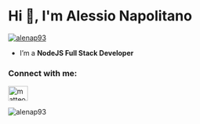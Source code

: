 <h1>Hi 👋, I'm Alessio Napolitano</h1>

<p align="left"> <a href="https://github.com/ryo-ma/github-profile-trophy"><img src="https://github-profile-trophy.vercel.app/?username=alenap93" alt="alenap93" /></a> </p>

- I’m a **NodeJS Full Stack Developer**

<h3 align="left">Connect with me:</h3>
<p align="left">
<a href="https://linkedin.com/in/alessionapolitano" target="blank"><img align="center" src="https://raw.githubusercontent.com/rahuldkjain/github-profile-readme-generator/master/src/images/icons/Social/linked-in-alt.svg" alt="matteo-pellegrini-5601b4216" height="30" width="40" /></a>
</p>

<p><img src="https://github-readme-stats.vercel.app/api?username=alenap93&show_icons=true&locale=en" alt="alenap93" /></p>
